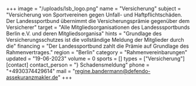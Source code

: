 +++
image = "/uploads/lsb_logo.png"
name = "Versicherung"
subject = "Versicherung von Sportvereinen gegen Unfall- und Haftpflichtschäden. Der Landessportbund übernimmt die Versicherungsprämie gegenüber dem Versicherer"
target = "Alle Mitgliedsorganisationen des Landesssportbunds Berlin e.V. und deren Mitgliedsorganisa"
hints = "Grundlage des Versicherungsschutzes ist die vollständige Meldung der Mitglieder durch die"
financing = "Der Landessportbund zahlt die Prämie auf Grundlage des Rahmenvertrages."
region = "Berlin"
category = "Rahmenvereinbarungen"
updated = "19-06-2023"
volume = 0
sports = []
types = ["Versicherung"]
[contact]
contact_person = "} Schadensmeldung"
phone = "+4930374429614"
mail = "regine.bandermann@defendo-assekuranzmakler.de"
+++